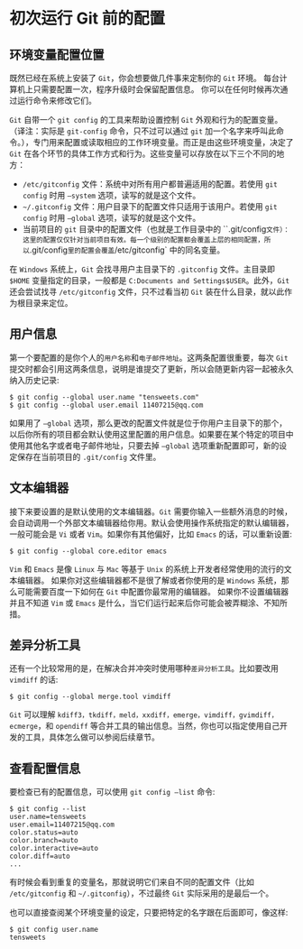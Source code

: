 # 初次运行 Git 前的配置

## 环境变量配置位置

既然已经在系统上安装了 `Git`，你会想要做几件事来定制你的 `Git` 环境。 每台计算机上只需要配置一次，程序升级时会保留配置信息。 你可以在任何时候再次通过运行命令来修改它们。

`Git` 自带一个 `git config` 的工具来帮助设置控制 `Git` 外观和行为的配置变量。 （译注：实际是 `git-config` 命令，只不过可以通过 `git` 加一个名字来呼叫此命令。），专门用来配置或读取相应的工作环境变量。而正是由这些环境变量，决定了 `Git` 在各个环节的具体工作方式和行为。这些变量可以存放在以下三个不同的地方：

 - `/etc/gitconfig` 文件：系统中对所有用户都普遍适用的配置。若使用 `git config` 时用 `–system` 选项，读写的就是这个文件。
 - `~/.gitconfig` 文件：用户目录下的配置文件只适用于该用户。若使用 `git config` 时用 `–global` 选项，读写的就是这个文件。
 - 当前项目的 `git` 目录中的配置文件（也就是工作目录中的 ``.git/config` 文件）：这里的配置仅仅针对当前项目有效。每一个级别的配置都会覆盖上层的相同配置，所以 `.git/config` 里的配置会覆盖 `/etc/gitconfig` 中的同名变量。

在 `Windows` 系统上，`Git` 会找寻用户主目录下的 `.gitconfig` 文件。主目录即 `$HOME` 变量指定的目录，一般都是 `C:Documents and Settings$USER`。此外，`Git` 还会尝试找寻 `/etc/gitconfig` 文件，只不过看当初 `Git` 装在什么目录，就以此作为根目录来定位。

## 用户信息

第一个要配置的是你个人的`用户名称`和`电子邮件地址`。这两条配置很重要，每次 `Git` 提交时都会引用这两条信息，说明是谁提交了更新，所以会随更新内容一起被永久纳入历史记录:

```
$ git config --global user.name "tensweets.com"
$ git config --global user.email 11407215@qq.com
```

如果用了 `–global` 选项，那么更改的配置文件就是位于你用户主目录下的那个，以后你所有的项目都会默认使用这里配置的用户信息。如果要在某个特定的项目中使用其他名字或者电子邮件地址，只要去掉 `–global` 选项重新配置即可，新的设定保存在当前项目的 `.git/config` 文件里。

## 文本编辑器

接下来要设置的是默认使用的文本编辑器。`Git` 需要你输入一些额外消息的时候，会自动调用一个外部文本编辑器给你用。默认会使用操作系统指定的默认编辑器，一般可能会是 `Vi` 或者 `Vim`。如果你有其他偏好，比如 `Emacs` 的话，可以重新设置:

```
$ git config --global core.editor emacs
```

`Vim` 和 `Emacs` 是像 `Linux` 与 `Mac` 等基于 `Unix` 的系统上开发者经常使用的流行的文本编辑器。 如果你对这些编辑器都不是很了解或者你使用的是 `Windows` 系统，那么可能需要百度一下如何在 `Git` 中配置你最常用的编辑器。 如果你不设置编辑器并且不知道 `Vim` 或 `Emacs` 是什么，当它们运行起来后你可能会被弄糊涂、不知所措。

## 差异分析工具

还有一个比较常用的是，在解决合并冲突时使用哪种`差异分析工具`。比如要改用 `vimdiff` 的话:

```
$ git config --global merge.tool vimdiff
```

`Git` 可以理解 `kdiff3，tkdiff，meld，xxdiff，emerge，vimdiff，gvimdiff，ecmerge`，和 `opendiff` 等合并工具的输出信息。当然，你也可以指定使用自己开发的工具，具体怎么做可以参阅后续章节。

## 查看配置信息

要检查已有的配置信息，可以使用 `git config –list` 命令:

```
$ git config --list
user.name=tensweets
user.email=11407215@qq.com
color.status=auto
color.branch=auto
color.interactive=auto
color.diff=auto
...
```

有时候会看到重复的变量名，那就说明它们来自不同的配置文件（比如 `/etc/gitconfig` 和 `~/.gitconfig`），不过最终 `Git` 实际采用的是最后一个。

也可以直接查阅某个环境变量的设定，只要把特定的名字跟在后面即可，像这样:

```
$ git config user.name
tensweets
```